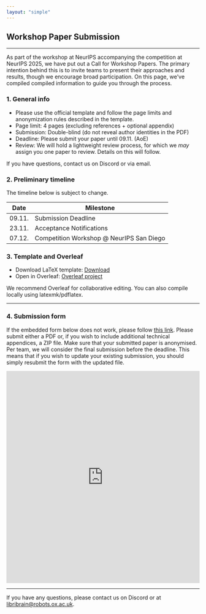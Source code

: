 ```yaml
---
layout: "simple"
---
```


## Workshop Paper Submission

---
As part of the workshop at NeurIPS accompanying the competition at NeurIPS 2025, we have put out a Call for Workshop Papers. The primary intention behind this is to invite teams to present their approaches and results, though we encourage broad participation. On this page, we've compiled compiled information to guide you through the process.


### 1. General info
- Please use the official template and follow the page limits and anonymization rules described in the template.
- Page limit: 4 pages (excluding references + optional appendix)
- Submission: Double-blind (do not reveal author identities in the PDF)
- Deadline: Please submit your paper until 09.11. (AoE)
- Review: We will hold a lightweight review process, for which we _may_ assign you one paper to review. Details on this will follow.

If you have questions, contact us on Discord or via email.

### 2. Preliminary timeline
The timeline below is subject to change.

| Date   | Milestone                                    |
|--------|----------------------------------------------|
| 09.11. | Submission Deadline                          |
| 23.11. | Acceptance Notifications                     |
| 07.12. | Competition Workshop @ NeurIPS San Diego     |



### 3. Template and Overleaf

- Download LaTeX template: [Download](https://libribrain.com/competition-workshop-template.zip)
- Open in Overleaf: [Overleaf project](https://www.overleaf.com/read/nvvxfndvqzzc#eb252d)

We recommend Overleaf for collaborative editing. You can also compile locally using latexmk/pdflatex.

---

### 4. Submission form
If the embedded form below does not work, please follow [this link](https://tally.so/r/3lpQNo). Please submit either a PDF or, if you wish to include additional technical appendices, a ZIP file. Make sure that your submitted paper is anonymised. Per team, we will consider the final submission before the deadline. This means that if you wish to update your existing submission, you should simply resubmit the form with the updated file.

<div style="position: relative; padding-bottom: 110%; height: 0; overflow: hidden;">
  <iframe
    src="https://tally.so/r/3lpQNo"
    title="LibriBrain Workshop Paper Submission"
    style="position: absolute; top: 0; left: 0; width: 100%; height: 100%; border: 0;"
    allowfullscreen
    loading="lazy"></iframe>
  </div>

---

If you have any questions, please contact us on Discord or at [libribrain@robots.ox.ac.uk](mailto:libribrain@robots.ox.ac.uk).


